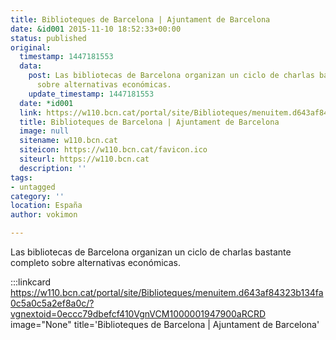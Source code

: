 ```yaml
---
title: Biblioteques de Barcelona | Ajuntament de Barcelona
date: &id001 2015-11-10 18:52:33+00:00
status: published
original:
  timestamp: 1447181553
  data:
    post: Las bibliotecas de Barcelona organizan un ciclo de charlas bastante completo
      sobre alternativas económicas.
    update_timestamp: 1447181553
  date: *id001
  link: https://w110.bcn.cat/portal/site/Biblioteques/menuitem.d643af84323b134fa0c5a0c5a2ef8a0c/?vgnextoid=0eccc79dbefcf410VgnVCM1000001947900aRCRD
  title: Biblioteques de Barcelona | Ajuntament de Barcelona
  image: null
  sitename: w110.bcn.cat
  siteicon: https://w110.bcn.cat/favicon.ico
  siteurl: https://w110.bcn.cat
  description: ''
tags:
- untagged
category: ''
location: España
author: vokimon

---
```

Las bibliotecas de Barcelona organizan un ciclo de charlas bastante completo sobre alternativas económicas.

:::linkcard https://w110.bcn.cat/portal/site/Biblioteques/menuitem.d643af84323b134fa0c5a0c5a2ef8a0c/?vgnextoid=0eccc79dbefcf410VgnVCM1000001947900aRCRD image="None" title='Biblioteques de Barcelona | Ajuntament de Barcelona'


